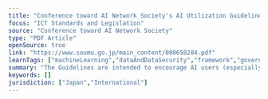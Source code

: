 ```yaml
---
title: "Conference toward AI Network Society's AI Utilization Guidelines"
focus: "ICT Standards and Legislation"
source: "Conference toward AI Network Society"
type: "PDF Article"
openSource: true
link: "https://www.soumu.go.jp/main_content/000658284.pdf"
learnTags: ["machineLearning","dataAndDataSecurity","framework","government"]
summary: "The Guidelines are intended to encourage AI users (especially AI service providers who provide AI services, etc. to others and business users who use AI systems, etc. on a business basis) to recognize the proper consideration needed in relation to AI utilization and to take action voluntarily."
keywords: []
jurisdiction: ["Japan","International"]
---
```

